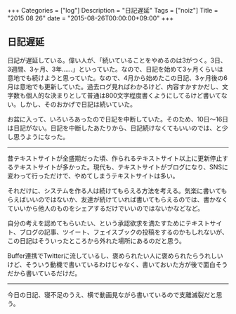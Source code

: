 +++
Categories = ["log"]
Description = "日記遅延"
Tags = ["noiz"]
Title = "2015 08 26"
date = "2015-08-26T00:00:00+09:00"
+++

## 日記遅延
日記が遅延している。偉い人が、「続いていることをやめるのは3がつく。3日、3週間、3ヶ月、3年……」といっていた。なので、日記を始めて3ヶ月くらいは意地でも続けようと思っていた。なので、4月から始めたこの日記、3ヶ月後の6月は意地でも更新していた。過去ログ見ればわかるけど、内容すかすかだし、文字数も個人的な決まりとして普通は800文字程度書くようにしてるけど書いてない。しかし、そのおかげで日記は続いていた。

お盆に入って、いろいろあったので日記を中断していた。そのため、10日〜16日は日記がない。日記を中断したあたりから、日記続けなくてもいいのでは、と少し思うようになった。

----

昔テキストサイトが全盛期だった頃、作られるテキストサイト以上に更新停止するテキストサイトが多かった。現代も、テキストサイトがブログになり、SNSに変わって行っただけで、やめてしまうテキストサイトは多い。

それだけに、システムを作る人は続けてもらえる方法を考える。気楽に書いてもらえばいいのではないか、友達が続けていれば書いてもらえるのでは、書かなくていいから他人のものをシェアするだけでいいのではないかなどなど。

自分の考えを認めてもらいたい、という承認欲求を満たすためにテキストサイト、ブログの記事、ツイート、フェイスブックの投稿をするのかもしれないが、この日記はそういったところから外れた場所にあるのだと思う。

Buffer連携でTwitterに流しているし、褒められたい人に褒められたらうれしいけど、そういう動機で書いているわけじゃなく、書いておいた方が後で面白そうだから書いているだけだ。

----

今日の日記、寝不足のうえ、横で動画見ながら書いているので支離滅裂だと思う。